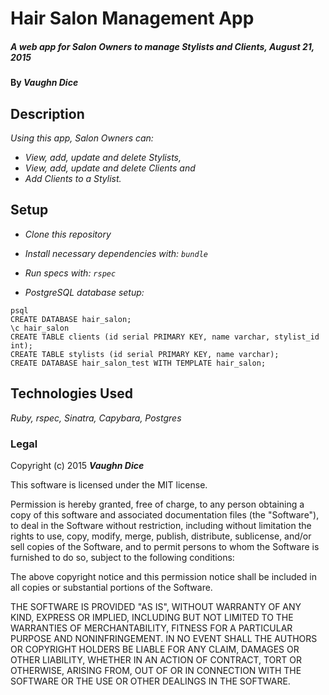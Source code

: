 # Hair Salon Management App

##### _A web app for Salon Owners to manage Stylists and Clients, August 21, 2015_

#### By **_Vaughn Dice_**

## Description

_Using this app, Salon Owners can:_
* _View, add, update and delete Stylists,_
* _View, add, update and delete Clients and_
* _Add Clients to a Stylist._

## Setup

* _Clone this repository_
* _Install necessary dependencies with: `bundle`_
* _Run specs with: `rspec`_

* _PostgreSQL database setup:_
```
psql
CREATE DATABASE hair_salon;
\c hair_salon
CREATE TABLE clients (id serial PRIMARY KEY, name varchar, stylist_id int);
CREATE TABLE stylists (id serial PRIMARY KEY, name varchar);
CREATE DATABASE hair_salon_test WITH TEMPLATE hair_salon;
```

## Technologies Used

_Ruby, rspec, Sinatra, Capybara, Postgres_

### Legal

Copyright (c) 2015 **_Vaughn Dice_**

This software is licensed under the MIT license.

Permission is hereby granted, free of charge, to any person obtaining a copy
of this software and associated documentation files (the "Software"), to deal
in the Software without restriction, including without limitation the rights
to use, copy, modify, merge, publish, distribute, sublicense, and/or sell
copies of the Software, and to permit persons to whom the Software is
furnished to do so, subject to the following conditions:

The above copyright notice and this permission notice shall be included in
all copies or substantial portions of the Software.

THE SOFTWARE IS PROVIDED "AS IS", WITHOUT WARRANTY OF ANY KIND, EXPRESS OR
IMPLIED, INCLUDING BUT NOT LIMITED TO THE WARRANTIES OF MERCHANTABILITY,
FITNESS FOR A PARTICULAR PURPOSE AND NONINFRINGEMENT. IN NO EVENT SHALL THE
AUTHORS OR COPYRIGHT HOLDERS BE LIABLE FOR ANY CLAIM, DAMAGES OR OTHER
LIABILITY, WHETHER IN AN ACTION OF CONTRACT, TORT OR OTHERWISE, ARISING FROM,
OUT OF OR IN CONNECTION WITH THE SOFTWARE OR THE USE OR OTHER DEALINGS IN
THE SOFTWARE.

